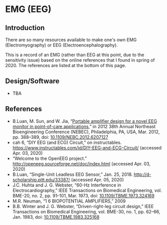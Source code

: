 # EMG (EEG)

## Introduction

There are so many resources available to make one's own EMG (Electromyography) or EEG (Electroencephalography). 

This is a record of an EMG (rather than EEG at this point, due to the sensitivity issue) based on the online references that I found in spring of 2020. The references are listed at the bottom of this page.



## Design/Software
* TBA


## References

* B.Luan, M. Sun, and W. Jia, “[Portable amplifier design for a novel EEG monitor in point-of-care applications](https://ieeexplore.ieee.org/document/6207127),” in 2012 38th Annual Northeast Bioengineering Conference (NEBEC), Philadelphia, PA, USA, Mar. 2012, pp. 388–389, doi: [10.1109/NEBC.2012.6207127](https://doi.org/10.1109/NEBC.2012.6207127)
* cah 6, “DIY EEG (and ECG) Circuit,” on instructables. https://www.instructables.com/id/DIY-EEG-and-ECG-Circuit/ (accessed Apr. 03, 2020)
* “Welcome to the OpenEEG project.” http://openeeg.sourceforge.net/doc/index.html (accessed Apr. 03, 2020)
* B.Luan, “Single-Unit Leadless EEG Sensor,” Jan. 25, 2018. http://d-scholarship.pitt.edu/33387/ (accessed Apr. 05, 2020)
* J.C. Huhta and J. G. Webster, “60-Hz Interference in Electrocardiography,” IEEE Transactions on Biomedical Engineering, vol. BME-20, no. 2, pp. 91–101, Mar. 1973, doi: [10.1109/TBME.1973.324169](https://doi.org/10.1109/TBME.1973.324169)
* M.R. Neuman, “1 6 BIOPOTENTIAL AMPLIFIERS,” 2009
* B.B. Winter and J. G. Webster, “Driven-right-leg circuit design,” IEEE Transactions on Biomedical Engineering, vol. BME-30, no. 1, pp. 62–66, Jan. 1983, doi: [10.1109/TBME.1983.325168](https://doi.org/10.1109/TBME.1983.325168)


